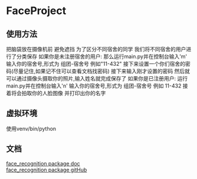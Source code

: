 ﻿# FaceProject

## 使用方法

把脑袋放在摄像机前 避免遮挡 
为了区分不同宿舍的同学
我们将不同宿舍的用户进行了分类保存
如果你是未注册宿舍的用户:
那么运行main.py并在控制台输入'm'
输入你的宿舍号,形式为 组团-宿舍号 例如"11-432"
接下来设置一个你们宿舍的密码(尽量记住,如果记不住可以查看文档找密码)
接下来输入刚才设置的密码
然后就可以通过摄像头摄取你的照片,输入姓名就完成保存了
如果你是已注册用户:
运行main.py并在控制台输入'n' 
输入你的宿舍号,形式为 组团-宿舍号 例如 11-432
接着将会拍取你的人脸图像
并打印出你的名字  

## 虚拟环境

使用venv/bin/python

## 文档
[face_recognition package doc](https://face-recognition.readthedocs.io/en/latest/face_recognition.html)  
[face_recognition package gitHub](https://github.com/ageitgey/face_recognition)
